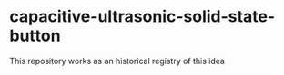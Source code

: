 # capacitive-ultrasonic-solid-state-button
This repository works as an historical registry of this idea

